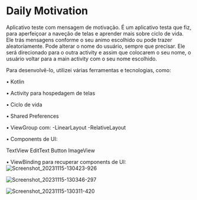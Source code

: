# Daily Motivation
Aplicativo teste com mensagem de motivação.
É um aplicativo testa que fiz, para aperfeiçoar a naveção de telas e aprender mais sobre ciclo de vida.
Ele trás mensagens conforme o seu animo escolhido ou pode trazer aleatoriamente.
Pode alterar o nome do usuário, sempre que precisar. Ele será direcionado para o outra activity e assim que colocarem o seu nome, o usuário voltar para a main activity com o seu nome escolhido.

 
 Para desenvolvê-lo, utilizei várias ferramentas e tecnologias, como: 
 
• Kotlin

• Activity para hospedagem de telas

• Ciclo de vida

• Shared Preferences

• ViewGroup com:
-LinearLayout
-RelativeLayout

• Components de UI:

TextView
EditText
Button
ImageView

• ViewBinding para recuperar components de UI:
![Screenshot_20231115-130423-926](https://github.com/arturbogea/Motivation/assets/41833522/5b1285f8-09df-49c8-aafd-74ee8dfad6aa)

![Screenshot_20231115-130346-297](https://github.com/arturbogea/Motivation/assets/41833522/071ac033-a125-43d9-9c06-16cf96c7a9c2)

![Screenshot_20231115-130311-420](https://github.com/arturbogea/Motivation/assets/41833522/630c486f-60a9-4d6b-a3a7-3ed19b01a4f3)





